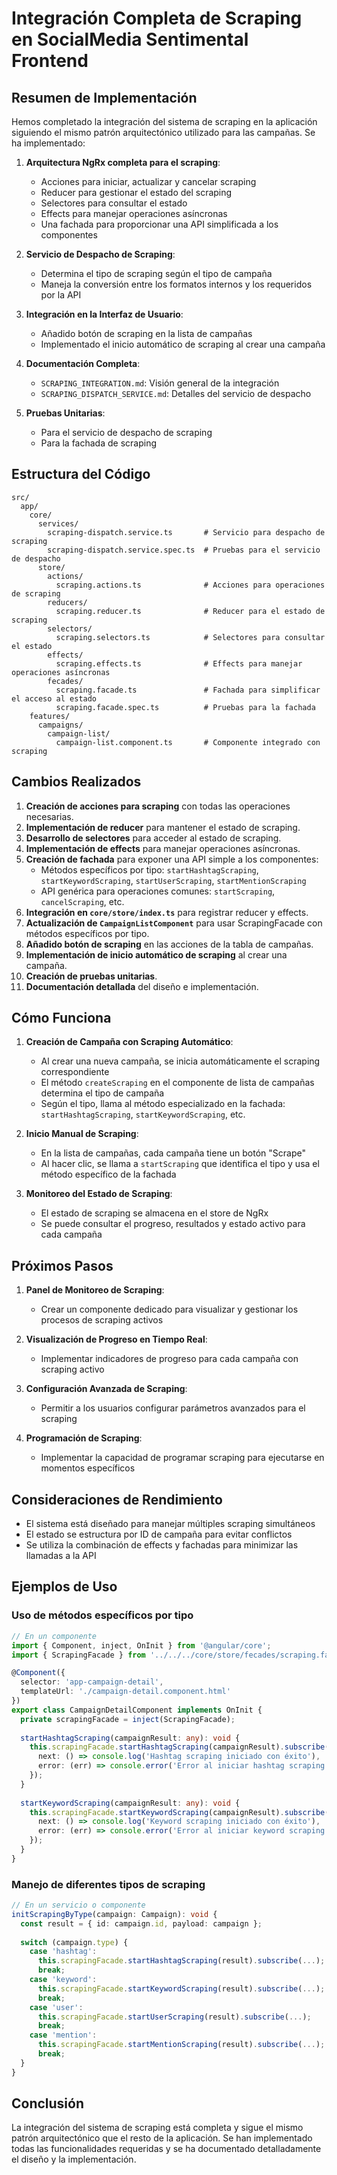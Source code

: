# Integración Completa de Scraping en SocialMedia Sentimental Frontend

## Resumen de Implementación

Hemos completado la integración del sistema de scraping en la aplicación siguiendo el mismo patrón arquitectónico utilizado para las campañas. Se ha implementado:

1. **Arquitectura NgRx completa para el scraping**:
   - Acciones para iniciar, actualizar y cancelar scraping
   - Reducer para gestionar el estado del scraping
   - Selectores para consultar el estado
   - Effects para manejar operaciones asíncronas
   - Una fachada para proporcionar una API simplificada a los componentes

2. **Servicio de Despacho de Scraping**:
   - Determina el tipo de scraping según el tipo de campaña
   - Maneja la conversión entre los formatos internos y los requeridos por la API

3. **Integración en la Interfaz de Usuario**:
   - Añadido botón de scraping en la lista de campañas
   - Implementado el inicio automático de scraping al crear una campaña

4. **Documentación Completa**:
   - `SCRAPING_INTEGRATION.md`: Visión general de la integración
   - `SCRAPING_DISPATCH_SERVICE.md`: Detalles del servicio de despacho

5. **Pruebas Unitarias**:
   - Para el servicio de despacho de scraping
   - Para la fachada de scraping

## Estructura del Código

```
src/
  app/
    core/
      services/
        scraping-dispatch.service.ts       # Servicio para despacho de scraping
        scraping-dispatch.service.spec.ts  # Pruebas para el servicio de despacho
      store/
        actions/
          scraping.actions.ts              # Acciones para operaciones de scraping
        reducers/
          scraping.reducer.ts              # Reducer para el estado de scraping
        selectors/
          scraping.selectors.ts            # Selectores para consultar el estado
        effects/
          scraping.effects.ts              # Effects para manejar operaciones asíncronas
        fecades/
          scraping.facade.ts               # Fachada para simplificar el acceso al estado
          scraping.facade.spec.ts          # Pruebas para la fachada
    features/
      campaigns/
        campaign-list/
          campaign-list.component.ts       # Componente integrado con scraping
```

## Cambios Realizados

1. **Creación de acciones para scraping** con todas las operaciones necesarias.
2. **Implementación de reducer** para mantener el estado de scraping.
3. **Desarrollo de selectores** para acceder al estado de scraping.
4. **Implementación de effects** para manejar operaciones asíncronas.
5. **Creación de fachada** para exponer una API simple a los componentes:
   - Métodos específicos por tipo: `startHashtagScraping`, `startKeywordScraping`, `startUserScraping`, `startMentionScraping`
   - API genérica para operaciones comunes: `startScraping`, `cancelScraping`, etc.
6. **Integración en `core/store/index.ts`** para registrar reducer y effects.
7. **Actualización de `CampaignListComponent`** para usar ScrapingFacade con métodos específicos por tipo.
8. **Añadido botón de scraping** en las acciones de la tabla de campañas.
9. **Implementación de inicio automático de scraping** al crear una campaña.
10. **Creación de pruebas unitarias**.
11. **Documentación detallada** del diseño e implementación.

## Cómo Funciona

1. **Creación de Campaña con Scraping Automático**:
   - Al crear una nueva campaña, se inicia automáticamente el scraping correspondiente
   - El método `createScraping` en el componente de lista de campañas determina el tipo de campaña
   - Según el tipo, llama al método especializado en la fachada: `startHashtagScraping`, `startKeywordScraping`, etc.

2. **Inicio Manual de Scraping**:
   - En la lista de campañas, cada campaña tiene un botón "Scrape"
   - Al hacer clic, se llama a `startScraping` que identifica el tipo y usa el método específico de la fachada

3. **Monitoreo del Estado de Scraping**:
   - El estado de scraping se almacena en el store de NgRx
   - Se puede consultar el progreso, resultados y estado activo para cada campaña

## Próximos Pasos

1. **Panel de Monitoreo de Scraping**:
   - Crear un componente dedicado para visualizar y gestionar los procesos de scraping activos

2. **Visualización de Progreso en Tiempo Real**:
   - Implementar indicadores de progreso para cada campaña con scraping activo

3. **Configuración Avanzada de Scraping**:
   - Permitir a los usuarios configurar parámetros avanzados para el scraping

4. **Programación de Scraping**:
   - Implementar la capacidad de programar scraping para ejecutarse en momentos específicos

## Consideraciones de Rendimiento

- El sistema está diseñado para manejar múltiples scraping simultáneos
- El estado se estructura por ID de campaña para evitar conflictos
- Se utiliza la combinación de effects y fachadas para minimizar las llamadas a la API

## Ejemplos de Uso

### Uso de métodos específicos por tipo

```typescript
// En un componente
import { Component, inject, OnInit } from '@angular/core';
import { ScrapingFacade } from '../../../core/store/fecades/scraping.facade';

@Component({
  selector: 'app-campaign-detail',
  templateUrl: './campaign-detail.component.html'
})
export class CampaignDetailComponent implements OnInit {
  private scrapingFacade = inject(ScrapingFacade);
  
  startHashtagScraping(campaignResult: any): void {
    this.scrapingFacade.startHashtagScraping(campaignResult).subscribe({
      next: () => console.log('Hashtag scraping iniciado con éxito'),
      error: (err) => console.error('Error al iniciar hashtag scraping', err)
    });
  }
  
  startKeywordScraping(campaignResult: any): void {
    this.scrapingFacade.startKeywordScraping(campaignResult).subscribe({
      next: () => console.log('Keyword scraping iniciado con éxito'),
      error: (err) => console.error('Error al iniciar keyword scraping', err)
    });
  }
}
```

### Manejo de diferentes tipos de scraping

```typescript
// En un servicio o componente
initScrapingByType(campaign: Campaign): void {
  const result = { id: campaign.id, payload: campaign };
  
  switch (campaign.type) {
    case 'hashtag':
      this.scrapingFacade.startHashtagScraping(result).subscribe(...);
      break;
    case 'keyword':
      this.scrapingFacade.startKeywordScraping(result).subscribe(...);
      break;
    case 'user':
      this.scrapingFacade.startUserScraping(result).subscribe(...);
      break;
    case 'mention':
      this.scrapingFacade.startMentionScraping(result).subscribe(...);
      break;
  }
}
```

## Conclusión

La integración del sistema de scraping está completa y sigue el mismo patrón arquitectónico que el resto de la aplicación. Se han implementado todas las funcionalidades requeridas y se ha documentado detalladamente el diseño y la implementación.
